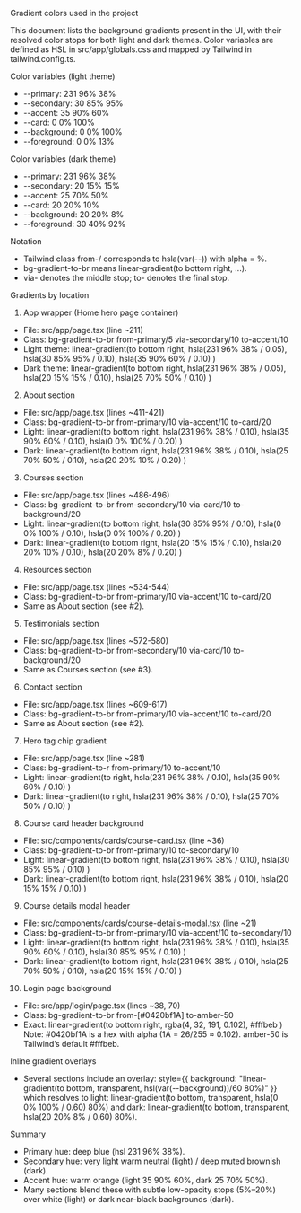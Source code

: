 Gradient colors used in the project

This document lists the background gradients present in the UI, with their resolved color stops for both light and dark themes. Color variables are defined as HSL in src/app/globals.css and mapped by Tailwind in tailwind.config.ts.

Color variables (light theme)
- --primary: 231 96% 38%
- --secondary: 30 85% 95%
- --accent: 35 90% 60%
- --card: 0 0% 100%
- --background: 0 0% 100%
- --foreground: 0 0% 13%

Color variables (dark theme)
- --primary: 231 96% 38%
- --secondary: 20 15% 15%
- --accent: 25 70% 50%
- --card: 20 20% 10%
- --background: 20 20% 8%
- --foreground: 30 40% 92%

Notation
- Tailwind class from-<color>/<alpha> corresponds to hsla(var(--<color>)) with alpha = <alpha>%.
- bg-gradient-to-br means linear-gradient(to bottom right, ...).
- via- denotes the middle stop; to- denotes the final stop.

Gradients by location

1) App wrapper (Home hero page container)
- File: src/app/page.tsx (line ~211)
- Class: bg-gradient-to-br from-primary/5 via-secondary/10 to-accent/10
- Light theme:
  linear-gradient(to bottom right,
    hsla(231 96% 38% / 0.05),
    hsla(30 85% 95% / 0.10),
    hsla(35 90% 60% / 0.10)
  )
- Dark theme:
  linear-gradient(to bottom right,
    hsla(231 96% 38% / 0.05),
    hsla(20 15% 15% / 0.10),
    hsla(25 70% 50% / 0.10)
  )

2) About section
- File: src/app/page.tsx (lines ~411-421)
- Class: bg-gradient-to-br from-primary/10 via-accent/10 to-card/20
- Light:
  linear-gradient(to bottom right,
    hsla(231 96% 38% / 0.10),
    hsla(35 90% 60% / 0.10),
    hsla(0 0% 100% / 0.20)
  )
- Dark:
  linear-gradient(to bottom right,
    hsla(231 96% 38% / 0.10),
    hsla(25 70% 50% / 0.10),
    hsla(20 20% 10% / 0.20)
  )

3) Courses section
- File: src/app/page.tsx (lines ~486-496)
- Class: bg-gradient-to-br from-secondary/10 via-card/10 to-background/20
- Light:
  linear-gradient(to bottom right,
    hsla(30 85% 95% / 0.10),
    hsla(0 0% 100% / 0.10),
    hsla(0 0% 100% / 0.20)
  )
- Dark:
  linear-gradient(to bottom right,
    hsla(20 15% 15% / 0.10),
    hsla(20 20% 10% / 0.10),
    hsla(20 20% 8% / 0.20)
  )

4) Resources section
- File: src/app/page.tsx (lines ~534-544)
- Class: bg-gradient-to-br from-primary/10 via-accent/10 to-card/20
- Same as About section (see #2).

5) Testimonials section
- File: src/app/page.tsx (lines ~572-580)
- Class: bg-gradient-to-br from-secondary/10 via-card/10 to-background/20
- Same as Courses section (see #3).

6) Contact section
- File: src/app/page.tsx (lines ~609-617)
- Class: bg-gradient-to-br from-primary/10 via-accent/10 to-card/20
- Same as About section (see #2).

7) Hero tag chip gradient
- File: src/app/page.tsx (line ~281)
- Class: bg-gradient-to-r from-primary/10 to-accent/10
- Light:
  linear-gradient(to right,
    hsla(231 96% 38% / 0.10),
    hsla(35 90% 60% / 0.10)
  )
- Dark:
  linear-gradient(to right,
    hsla(231 96% 38% / 0.10),
    hsla(25 70% 50% / 0.10)
  )

8) Course card header background
- File: src/components/cards/course-card.tsx (line ~36)
- Class: bg-gradient-to-br from-primary/10 to-secondary/10
- Light:
  linear-gradient(to bottom right,
    hsla(231 96% 38% / 0.10),
    hsla(30 85% 95% / 0.10)
  )
- Dark:
  linear-gradient(to bottom right,
    hsla(231 96% 38% / 0.10),
    hsla(20 15% 15% / 0.10)
  )

9) Course details modal header
- File: src/components/cards/course-details-modal.tsx (line ~21)
- Class: bg-gradient-to-br from-primary/10 via-accent/10 to-secondary/10
- Light:
  linear-gradient(to bottom right,
    hsla(231 96% 38% / 0.10),
    hsla(35 90% 60% / 0.10),
    hsla(30 85% 95% / 0.10)
  )
- Dark:
  linear-gradient(to bottom right,
    hsla(231 96% 38% / 0.10),
    hsla(25 70% 50% / 0.10),
    hsla(20 15% 15% / 0.10)
  )

10) Login page background
- File: src/app/login/page.tsx (lines ~38, 70)
- Class: bg-gradient-to-br from-[#0420bf1A] to-amber-50
- Exact:
  linear-gradient(to bottom right,
    rgba(4, 32, 191, 0.102),
    #fffbeb
  )
  Note: #0420bf1A is a hex with alpha (1A = 26/255 ≈ 0.102). amber-50 is Tailwind’s default #fffbeb.

Inline gradient overlays
- Several sections include an overlay: style={{ background: "linear-gradient(to bottom, transparent, hsl(var(--background))/60 80%)" }} which resolves to light: linear-gradient(to bottom, transparent, hsla(0 0% 100% / 0.60) 80%) and dark: linear-gradient(to bottom, transparent, hsla(20 20% 8% / 0.60) 80%).

Summary
- Primary hue: deep blue (hsl 231 96% 38%).
- Secondary hue: very light warm neutral (light) / deep muted brownish (dark).
- Accent hue: warm orange (light 35 90% 60%, dark 25 70% 50%).
- Many sections blend these with subtle low-opacity stops (5%–20%) over white (light) or dark near-black backgrounds (dark).
